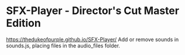 # SFX-Player - Director's Cut Master Edition
https://thedukeofpurple.github.io/SFX-Player/
Add or remove sounds in sounds.js, placing files in the audio_files folder.
